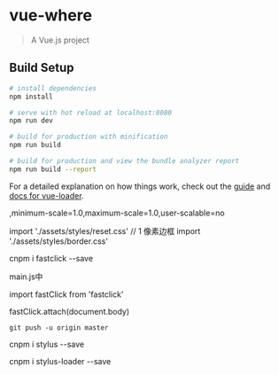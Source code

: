 # vue-where

> A Vue.js project

## Build Setup

```bash
# install dependencies
npm install

# serve with hot reload at localhost:8080
npm run dev

# build for production with minification
npm run build

# build for production and view the bundle analyzer report
npm run build --report
```

For a detailed explanation on how things work, check out the [guide](http://vuejs-templates.github.io/webpack/) and [docs for vue-loader](http://vuejs.github.io/vue-loader).

,minimum-scale=1.0,maximum-scale=1.0,user-scalable=no

import './assets/styles/reset.css'
// 1 像素边框
import './assets/styles/border.css'

cnpm i fastclick --save

main.js中

import fastClick from 'fastclick'

fastClick.attach(document.body)

```
git push -u origin master
```

cnpm i stylus --save

cnpm i stylus-loader --save